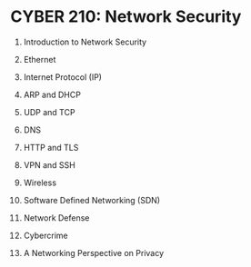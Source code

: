 # CYBER 210: Network Security

1. Introduction to Network Security

2. Ethernet

3. Internet Protocol (IP)

4. ARP and DHCP

5. UDP and TCP

6. DNS

7. HTTP and TLS

8. VPN and SSH

9. Wireless

10. Software Defined Networking (SDN)

11. Network Defense

12. Cybercrime

13. A Networking Perspective on Privacy
